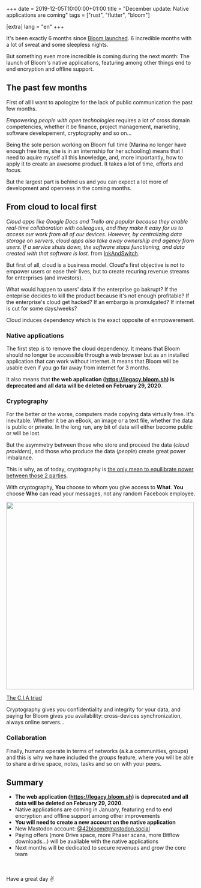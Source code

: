+++
date = 2019-12-05T10:00:00+01:00
title = "December update: Native applications are coming"
tags = ["rust", "flutter", "bloom"]

[extra]
lang = "en"
+++


It's been exactly 6 months since <a href="/blog/bloom-a-free-and-open-source-google" target="_blank" rel="noopener">Bloom launched</a>.
6 incredible months with a lot of sweat and some sleepless nights.

But something even more incredible is coming during the next month: The launch of Bloom's native applications,
featuring among other things end to end encryption and offline support.


## The past few months

First of all I want to apologize for the lack of public communication the past few months.

*Empowering people with open technologies* requires a lot of cross domain competencies, whether it be
finance, project management, marketing, software developement, cryptography and so on...

Being the sole person working on Bloom full time (Marina no longer have enough free time, she is
in an internship for her schooling) means that I need to aquire myself all this knowledge, and, more importantly,
how to apply it to create an awesome product. It takes a lot of time, efforts and focus.

But the largest part is behind us and you can expect a lot more of development and openness in the coming months.

## From cloud to local first

*Cloud apps like Google Docs and Trello are popular because they enable real-time collaboration with colleagues, and they make it easy for us to access our work from all of our devices. However, by centralizing data storage on servers, cloud apps also take away ownership and agency from users. If a service shuts down, the software stops functioning, and data created with that software is lost.* from <a href="https://www.inkandswitch.com/local-first.html" target="_blank" rel="noopener">InkAndSwitch</a>.

But first of all, cloud is a business model. Cloud's first objective is not to empower users or ease their lives, but to
create recuring revenue streams for enterprises (and investors).

What would happen to users' data if the
enterprise go bakrupt? If the enteprise decides to kill the product because it's not enough profitable?
If the enterprise's cloud get hacked? If an embargo is promulgated? If internet is cut for some days/weeks?

Cloud induces dependency which is the exact opposite of enmpowerement.


### Native applications

The first step is to remove the cloud dependency. It means that Bloom should no longer be accessible through a web browser but as an
installed application that can work without internet.
It means that Bloom will be usable even if you go far away from internet for 3 months.

It also means that **the web application (<a href="https://legacy.bloom.sh" target="_blank" rel="noopener">https://legacy.bloom.sh</a>) is deprecated and all data will be deleted on February 29, 2020**.

### Cryptography

For the better or the worse, computers made copying data virtually free. It's inevitable.
Whether it be an eBook, an image or a text file, whether the data is public or private. In the long run,
any bit of data will either become public or will be lost.

But the asymmetry between those who store and proceed the data (*cloud providers*), and those who produce
the data (*people*) create great power imbalance.

This is why, as of today, cryptography is <a href="https://en.wikipedia.org/wiki/Permanent_Record_(autobiography)" target="_blank" rel="noopener">the only mean to equilibrate power between those 2 parties</a>.


With cryptography, **You** choose to whom you give access to **What**. **You** choose **Who** can
read your messages, not any random Facebook employee.

<div class="center">
  <img src="cia_triad.jpg" height="500"/>

  <a href="https://en.wikipedia.org/wiki/Information_security#Basic_principles" target="_blank" rel="noopener">The C.I.A triad</a>
</div>

Cryptography gives you confidentiality and integrity for your data,
and paying for Bloom gives you availability:
cross-devices synchronization, always online servers...


### Collaboration

Finally, humans operate in terms of networks (a.k.a communities, groups) and this is why we have included
the *groups* feature, where you will be able to share a drive space, notes, tasks and so on with your peers.


## Summary

* **The web application (<a href="https://legacy.bloom.sh" target="_blank" rel="noopener">https://legacy.bloom.sh</a>) is deprecated and all data will be deleted on February 29, 2020**.
* Native applications are coming in January, featuring end to end encryption and offline support among other improvements
* **You will need to create a new account on the native application**
* New Mastodon account: <a href="https://mastodon.social/@42bloom" target="_blank" rel="noopener">@42bloom@mastodon.social</a>
* Paying offers (more Drive space, more Phaser scans, more Bitflow downloads...) will be available with the native applications
* Next months will be dedicated to secure revenues and grow the core team

<br />
<br />
Have a great day ✌️
